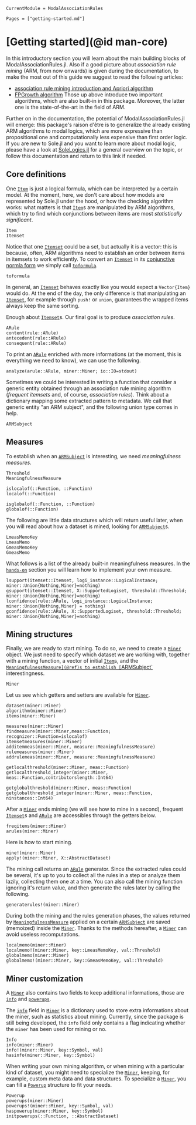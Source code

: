 ```@meta
CurrentModule = ModalAssociationRules
```

```@contents
Pages = ["getting-started.md"]
```

# [Getting started](@id man-core)

In this introductory section you will learn about the main building blocks of ModalAssociationRules.jl. 
Also if a good picture about *association rule mining* (ARM, from now onwards) is given during the documentation, to make the most out of this guide we suggest to read the following articles:
- [association rule mining introduction and Apriori algorithm](https://ceur-ws.org/Vol-3284/492.pdf)
- [FPGrowth algorithm](https://www.cs.sfu.ca/~jpei/publications/sigmod00.pdf)
Those up above introduce two important algorithms, which are also built-in in this package. Moreover, the latter one is the state-of-the-art in the field of ARM.

Further on in the documentation, the potential of ModalAssociationRules.jl will emerge: this package's raison d'être is to generalize the already existing ARM algorithms to modal logics, which are more expressive than propositional one and computationally less expensive than first order logic. If you are new to Sole.jl and you want to learn more about modal logic, please have a look at [SoleLogics.jl](https://github.com/aclai-lab/SoleLogics.jl) for a general overview on the topic, or follow this documentation and return to this link if needed.

## Core definitions

One [`Item`](@ref) is just a logical formula, which can be interpreted by a certain model. At the moment, here, we don't care about how models are represented by Sole.jl under the hood, or how the checking algorithm works: what matters is that [`Item`](@ref)s are manipulated by ARM algorithms, which try to find which conjunctions between items are most *statistically significant*.

```@docs
Item
Itemset
```

Notice that one [`Itemset`](@ref) could be a set, but actually it is a vector: this is because, often, ARM algorithms need to establish an order between items in itemsets to work efficiently. To convert an [`Itemset`](@ref) in its [conjunctive normla form](https://en.wikipedia.org/wiki/Conjunctive_normal_form) we simply call [`toformula`](@ref).
```@docs
toformula
```

In general, an [`Itemset`](@ref) behaves exactly like you would expect a `Vector{Item}` would do. At the end of the day, the only difference is that manipulating an [`Itemset`](@ref), for example through `push!` or `union`, guarantees the wrapped items always keep the same sorting.

Enough about [`Itemset`](@ref)s. Our final goal is to produce *association rules*. 

```@docs
ARule
content(rule::ARule)
antecedent(rule::ARule)
consequent(rule::ARule)
```

To print an [`ARule`](@ref) enriched with more informations (at the moment, this is everything we need to know), we can use the following.
```@docs
analyze(arule::ARule, miner::Miner; io::IO=stdout)
```

Sometimes we could be interested in writing a function that consider a generic entity obtained through an association rule mining algorithm (*frequent itemsets* and, of course, *association rules*). Think about a dictionary mapping some extracted pattern to metadata. We call that generic entity "an ARM subject", and the following union type comes in help.
```@docs
ARMSubject
```

## Measures

To establish when an [`ARMSubject`](@ref) is interesting, we need *meaningfulness measures*. 
```@docs
Threshold
MeaningfulnessMeasure

islocalof(::Function, ::Function)
localof(::Function)

isglobalof(::Function, ::Function)
globalof(::Function)
```

The following are little data structures which will return useful later, when you will read about how a dataset is mined, looking for [`ARMSubject`](@ref)s.
```@docs
LmeasMemoKey
LmeasMemo
GmeasMemoKey
GmeasMemo
```

What follows is a list of the already built-in meaningfulness measures.
In the [`hands-on`](@ref) section you will learn how to implement your own measure.

```@docs
lsupport(itemset::Itemset, logi_instance::LogicalInstance; miner::Union{Nothing,Miner}=nothing)
gsupport(itemset::Itemset, X::SupportedLogiset, threshold::Threshold; miner::Union{Nothing,Miner}=nothing)
lconfidence(rule::ARule, logi_instance::LogicalInstance; miner::Union{Nothing,Miner} = nothing)
gconfidence(rule::ARule, X::SupportedLogiset, threshold::Threshold; miner::Union{Nothing,Miner}=nothing)
```

## Mining structures

Finally, we are ready to start mining. To do so, we need to create a [`Miner`](@ref) object.
We just need to specify which dataset we are working with, together with a mining function, a vector of initial [`Item`](@ref)s, and the [`MeaningfulnessMeasure](@ref)s to establish [`ARMSubject`](@ref) interestingness.

```@docs
Miner
```

Let us see which getters and setters are available for [`Miner`](@ref).

```@docs
dataset(miner::Miner)
algorithm(miner::Miner)
items(miner::Miner)

measures(miner::Miner)
findmeasure(miner::Miner,meas::Function; recognizer::Function=islocalof)
itemsetmeasures(miner::Miner)
additemmeas(miner::Miner, measure::MeaningfulnessMeasure)
rulemeasures(miner::Miner)
addrulemeas(miner::Miner, measure::MeaningfulnessMeasure)

getlocalthreshold(miner::Miner, meas::Function)
getlocalthreshold_integer(miner::Miner, meas::Function,contributorslength::Int64)

getglobalthreshold(miner::Miner, meas::Function)
getglobalthreshold_integer(miner::Miner, meas::Function, ninstances::Int64)
```

After a [`Miner`](@ref) ends mining (we will see how to mine in a second), frequent [`Itemset`](@ref)s and [`ARule`](@ref) are accessibles through the getters below.
```@docs
freqitems(miner::Miner)
arules(miner::Miner)
```

Here is how to start mining.
```@docs
mine!(miner::Miner)
apply!(miner::Miner, X::AbstractDataset)
```

The mining call returns an [`ARule`](@ref) generator. Since the extracted rules could be several, it's up to you to collect all the rules in a step or analyze them lazily, collecting them one at a time. You can also call the mining function ignoring it's return value, and then generate the rules later by calling the following.

```@docs
generaterules!(miner::Miner)
```

During both the mining and the rules generation phases, the values returned by [`MeaningfulnessMeasure`](@ref) applied on a certain [`ARMSubject`](@ref) are saved (memoized) inside the [`Miner`](@ref). Thanks to the methods hereafter, a [`Miner`](@ref) can avoid useless recomputations.

```@docs
localmemo(miner::Miner)
localmemo!(miner::Miner, key::LmeasMemoKey, val::Threshold)
globalmemo(miner::Miner)
globalmemo!(miner::Miner, key::GmeasMemoKey, val::Threshold)
```

## Miner customization

A [`Miner`](@ref) also contains two fields to keep additional informations, those are [`info`](@ref) and [`powerups`](@ref).

The [`info`](@ref) field in [`Miner`](@ref) is a dictionary used to store extra informations about the miner, such as statistics about mining. Currently, since the package is still being developed, the `info` field only contains a flag indicating whether the `miner` has been used for mining or no.

```@docs
Info
info(miner::Miner)
info!(miner::Miner, key::Symbol, val)
hasinfo(miner::Miner, key::Symbol)
```

When writing your own mining algorithm, or when mining with a particular kind of dataset, you might need to specialize the [`Miner`](@ref), keeping, for example, custom meta data and data structures. To specialize a [`Miner`](@ref), you can fill a [`Powerup`](@ref) structure to fit your needs.

```@docs
Powerup
powerups(miner::Miner)
powerups!(miner::Miner, key::Symbol, val)
haspowerup(miner::Miner, key::Symbol)
initpowerups(::Function, ::AbstractDataset)
```